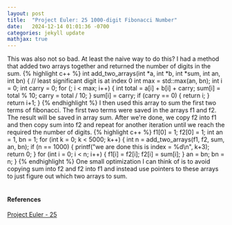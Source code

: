 ```yaml
---
layout: post
title:  "Project Euler: 25 1000-digit Fibonacci Number"
date:   2024-12-14 01:01:36 -0700
categories: jekyll update
mathjax: true
---
```

This was also not so bad. At least the naive way to do this? I had a method that added two arrays together and returned the number of digits in the sum. 
{% highlight c++ %}
int add_two_arrays(int *a, int *b, int *sum, int an, int bn) {
    // least significant digit is at index 0
    int max = std::max(an, bn);
    int i = 0;
    int carry = 0;
    for (; i < max; i++) {
        int total = a[i] + b[i] + carry;
        sum[i] = total % 10;
        carry = total / 10;
    }
    sum[i] = carry;
    if (carry == 0) {
        return i;
    }
    return i+1;
}
{% endhighlight %}
I then used this array to sum the first two terms of fibonacci. The first two terms were saved in the arrays f1 and f2. The result will be saved in array sum. After we're done, we copy f2 into f1 and then copy sum into f2 and repeat for another iteration until we reach the required the number of digits. 
{% highlight c++ %}
f1[0] = 1;
f2[0] = 1;
int an = 1, bn = 1;
for (int k = 0; k < 5000; k++) {
	int n = add_two_arrays(f1, f2, sum, an, bn);
	if (n == 1000) {
		printf("we are done this is index = %d\n", k+3);
		return 0;
	}
	for (int i = 0; i < n; i++) {
		f1[i] = f2[i];
		f2[i] = sum[i];
	}
	an = bn;
	bn = n;
}
{% endhighlight %}
One small optimization I can think of is to avoid copying sum into f2 and f2 into f1 and instead use pointers to these arrays to just figure out which two arrays to sum.
<br>
<br>
<!------------------------------------------------------------------------------------>
<h4><b>References</b></h4>
<a href="https://projecteuler.net/problem=25">Project Euler - 25</a>
<br>
<br>


